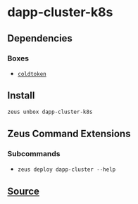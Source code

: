 
dapp-cluster-k8s
====================







## Dependencies
### Boxes
* [`coldtoken`](coldtoken.md)




## Install
```bash
zeus unbox dapp-cluster-k8s
```



## Zeus Command Extensions

### Subcommands
* ```zeus deploy dapp-cluster --help```






## [Source](https://github.com/liquidapps-io/zeus-sdk/tree/master/boxes/groups/dapp-network/dapp-cluster-k8s)